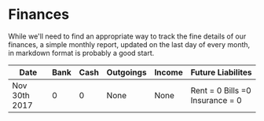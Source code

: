 Finances
========

While we'll need to find an appropriate way to track the fine details of our
finances, a simple monthly report, updated on the last day of every month, in
markdown format is probably a good start.

| Date          | Bank | Cash | Outgoings | Income | Future Liabilites |
| ------------- | ---- | ---- | --------- | ------ | ----------------- |
| Nov 30th 2017 | 0    | 0    | None      | None   | Rent = 0 Bills =0 Insurance = 0         |

